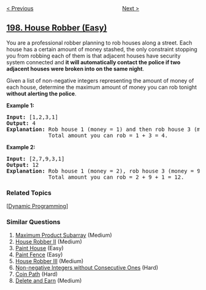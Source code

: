<!--|This file generated by command(leetcode description); DO NOT EDIT.    |-->
<!--+----------------------------------------------------------------------+-->
<!--|@author    openset <openset.wang@gmail.com>                           |-->
<!--|@link      https://github.com/openset                                 |-->
<!--|@home      https://github.com/openset/leetcode                        |-->
<!--+----------------------------------------------------------------------+-->

[< Previous](https://github.com/openset/leetcode/tree/master/problems/rising-temperature "Rising Temperature")
　　　　　　　　　　　　　　　　
[Next >](https://github.com/openset/leetcode/tree/master/problems/binary-tree-right-side-view "Binary Tree Right Side View")

## [198. House Robber (Easy)](https://leetcode.com/problems/house-robber "打家劫舍")

<p>You are a professional robber planning to rob houses along a street. Each house has a certain amount of money stashed, the only constraint stopping you from robbing each of them is that adjacent houses have security system connected and <b>it will automatically contact the police if two adjacent houses were broken into on the same night</b>.</p>

<p>Given a list of non-negative integers representing the amount of money of each house, determine the maximum amount of money you can rob tonight <b>without alerting the police</b>.</p>

<p><strong>Example 1:</strong></p>

<pre>
<strong>Input:</strong> [1,2,3,1]
<strong>Output:</strong> 4
<strong>Explanation:</strong> Rob house 1 (money = 1) and then rob house 3 (money = 3).
&nbsp;            Total amount you can rob = 1 + 3 = 4.</pre>

<p><strong>Example 2:</strong></p>

<pre>
<strong>Input:</strong> [2,7,9,3,1]
<strong>Output:</strong> 12
<strong>Explanation:</strong> Rob house 1 (money = 2), rob house 3 (money = 9) and rob house 5 (money = 1).
&nbsp;            Total amount you can rob = 2 + 9 + 1 = 12.
</pre>

### Related Topics
  [[Dynamic Programming](https://github.com/openset/leetcode/tree/master/tag/dynamic-programming/README.md)]

### Similar Questions
  1. [Maximum Product Subarray](https://github.com/openset/leetcode/tree/master/problems/maximum-product-subarray) (Medium)
  1. [House Robber II](https://github.com/openset/leetcode/tree/master/problems/house-robber-ii) (Medium)
  1. [Paint House](https://github.com/openset/leetcode/tree/master/problems/paint-house) (Easy)
  1. [Paint Fence](https://github.com/openset/leetcode/tree/master/problems/paint-fence) (Easy)
  1. [House Robber III](https://github.com/openset/leetcode/tree/master/problems/house-robber-iii) (Medium)
  1. [Non-negative Integers without Consecutive Ones](https://github.com/openset/leetcode/tree/master/problems/non-negative-integers-without-consecutive-ones) (Hard)
  1. [Coin Path](https://github.com/openset/leetcode/tree/master/problems/coin-path) (Hard)
  1. [Delete and Earn](https://github.com/openset/leetcode/tree/master/problems/delete-and-earn) (Medium)
